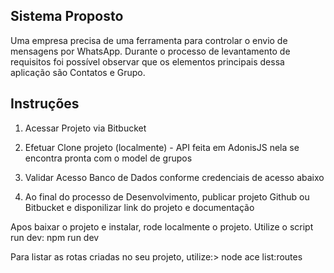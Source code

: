 
## Sistema Proposto

Uma empresa precisa de uma ferramenta para controlar o envio de mensagens por WhatsApp. Durante o processo de levantamento de requisitos foi possível observar que os elementos principais dessa aplicação são Contatos e Grupo. 


## Instruções

1. Acessar Projeto via Bitbucket

2. Efetuar Clone projeto (localmente) - API feita em AdonisJS nela se encontra pronta com o model de grupos 

3. Validar Acesso Banco de Dados conforme credenciais de acesso abaixo 

4. Ao final do processo de Desenvolvimento, publicar projeto Github ou Bitbucket e disponilizar link do projeto e documentação 

Apos baixar o projeto e instalar, rode localmente o projeto. Utilize o script run dev: npm run dev

Para listar as rotas criadas no seu projeto, utilize:> node ace list:routes


 